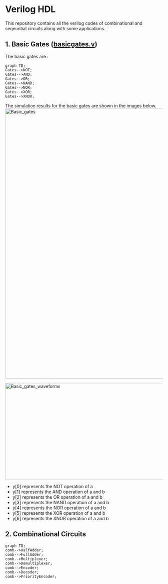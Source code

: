 # Verilog HDL
This repository contains all the verilog codes of combinational and seqeuntial circuits along with some applications.


## 1. Basic Gates ([basicgates.v](https://github.com/SrujanPrasad/Verilog_HDL/blob/92a01f1ac8343a7a2d3b6f56d96853b9cda1544f/Basic%20Gates/basicgates.v))

The basic gates are : 
```mermaid
graph TD;
Gates-->NOT;
Gates-->AND;
Gates-->OR;
Gates-->NAND;
Gates-->NOR;
Gates-->XOR;
Gates-->XNOR;
```
The simulation results for the basic gates are shown in the images below.
<img width="878" height="861" alt="Basic_gates" src="https://github.com/user-attachments/assets/6550120c-0f6c-4b71-ae16-e7eab5c7cb38" />

<img width="968" height="307" alt="Basic_gates_waveforms" src="https://github.com/user-attachments/assets/3d1bc374-e4b9-4450-9a91-4858cc03f636" /> 

- y[0] represents the NOT operation of a
- y[1] represents the AND operation of a and b
- y[2] represents the OR operation of a and b
- y[3] represents the NAND operation of a and b
- y[4] represents the NOR operation of a and b
- y[5] represents the XOR operation of a and b
- y[6] represents the XNOR operation of a and b

## 2. Combinational Circuits 
```mermaid
graph TD;
comb-->HalfAdder;
comb-->FullAdder;
comb-->Multiplexer;
comb-->Demultiplexer;
comb-->Encoder;
comb-->Decoder;
comb-->PriorityEncoder;
```


